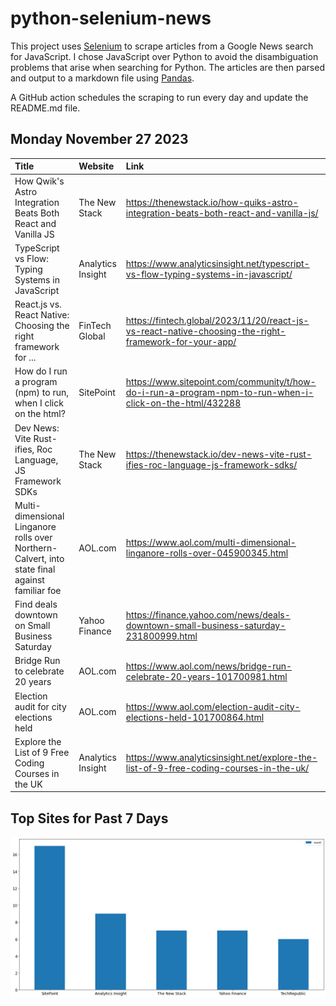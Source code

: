 # python-selenium-news

This project uses [Selenium](https://www.seleniumhq.org/) to scrape articles from a Google News search for JavaScript.
I chose JavaScript over Python to avoid the disambiguation problems that arise when searching for Python.
The articles are then parsed and output to a markdown file using [Pandas](https://pandas.pydata.org/).

A GitHub action schedules the scraping to run every day and update the README.md file.

## Monday November 27 2023


| Title                                                                                          | Website           | Link                                                                                                    |
|:-----------------------------------------------------------------------------------------------|:------------------|:--------------------------------------------------------------------------------------------------------|
| How Qwik's Astro Integration Beats Both React and Vanilla JS                                   | The New Stack     | https://thenewstack.io/how-quiks-astro-integration-beats-both-react-and-vanilla-js/                     |
| TypeScript vs Flow: Typing Systems in JavaScript                                               | Analytics Insight | https://www.analyticsinsight.net/typescript-vs-flow-typing-systems-in-javascript/                       |
| React.js vs. React Native: Choosing the right framework for ...                                | FinTech Global    | https://fintech.global/2023/11/20/react-js-vs-react-native-choosing-the-right-framework-for-your-app/   |
| How do I run a program (npm) to run, when I click on the html?                                 | SitePoint         | https://www.sitepoint.com/community/t/how-do-i-run-a-program-npm-to-run-when-i-click-on-the-html/432288 |
| Dev News: Vite Rust-ifies, Roc Language, JS Framework SDKs                                     | The New Stack     | https://thenewstack.io/dev-news-vite-rust-ifies-roc-language-js-framework-sdks/                         |
| Multi-dimensional Linganore rolls over Northern-Calvert, into state final against familiar foe | AOL.com           | https://www.aol.com/multi-dimensional-linganore-rolls-over-045900345.html                               |
| Find deals downtown on Small Business Saturday                                                 | Yahoo Finance     | https://finance.yahoo.com/news/deals-downtown-small-business-saturday-231800999.html                    |
| Bridge Run to celebrate 20 years                                                               | AOL.com           | https://www.aol.com/news/bridge-run-celebrate-20-years-101700981.html                                   |
| Election audit for city elections held                                                         | AOL.com           | https://www.aol.com/election-audit-city-elections-held-101700864.html                                   |
| Explore the List of 9 Free Coding Courses in the UK                                            | Analytics Insight | https://www.analyticsinsight.net/explore-the-list-of-9-free-coding-courses-in-the-uk/                   |
## Top Sites for Past 7 Days

![Graph of Top Sites](https://raw.githubusercontent.com/dan-mba/python-selenium-news/main/last-week.png)
